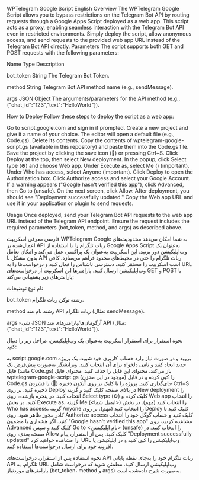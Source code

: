 WPTelegram Google Script
English
Overview
The WPTelegram Google Script allows you to bypass restrictions on the Telegram Bot API by routing requests through a Google Apps Script deployed as a web app. This script acts as a proxy, enabling seamless interaction with the Telegram Bot API even in restricted environments. Simply deploy the script, allow anonymous access, and send requests to the provided web app URL instead of the Telegram Bot API directly.
Parameters
The script supports both GET and POST requests with the following parameters:



Name
Type
Description



bot_token
String
The Telegram Bot Token.


method
String
Telegram Bot API method name (e.g., sendMessage).


args
JSON Object
The arguments/parameters for the API method (e.g., {"chat_id":"123","text":"HelloWorld"}).


How to Deploy
Follow these steps to deploy the script as a web app:

Go to script.google.com and sign in if prompted.
Create a new project and give it a name of your choice.
The editor will open a default file (e.g., Code.gs). Delete its contents.
Copy the contents of wptelegram-google-script.gs (available in this repository) and paste them into the Code.gs file.
Save the project by clicking the save icon (💾) or pressing Ctrl+S.
Click Deploy at the top, then select New deployment.
In the popup, click Select type (⚙️) and choose Web app.
Under Execute as, select Me () (important).
Under Who has access, select Anyone (important).
Click Deploy to open the Authorization box.
Click Authorize access and select your Google Account.
If a warning appears ("Google hasn't verified this app"), click Advanced, then Go to  (unsafe).
On the next screen, click Allow.
After deployment, you should see "Deployment successfully updated."
Copy the Web app URL and use it in your application or plugin to send requests.

Usage
Once deployed, send your Telegram Bot API requests to the web app URL instead of the Telegram API endpoint. Ensure the request includes the required parameters (bot_token, method, and args) as described above.

فارسی
معرفی
اسکریپت WPTelegram Google به شما امکان می‌دهد محدودیت‌های اعمال‌شده بر API ربات تلگرام را با استفاده از Google Apps Script به‌عنوان یک وب‌اپلیکیشن دور بزنید. این اسکریپت به‌عنوان یک پراکسی عمل می‌کند و امکان تعامل بدون مشکل با API ربات تلگرام را حتی در محیط‌های محدود فراهم می‌سازد. کافی است اسکریپت را مستقر کنید، دسترسی ناشناس را فعال کنید و درخواست‌ها را به URL وب‌اپلیکیشن ارسال کنید.
پارامترها
این اسکریپت از درخواست‌های GET و POST با پارامترهای زیر پشتیبانی می‌کند:



نام
نوع
توضیحات



bot_token
رشته
توکن ربات تلگرام.


method
رشته
نام متد API ربات تلگرام (مثال: sendMessage).


args
شیء JSON
آرگومان‌ها/پارامترهای متد API (مثال: {"chat_id":"123","text":"HelloWorld"}).


نحوه استقرار
برای استقرار اسکریپت به‌عنوان یک وب‌اپلیکیشن، مراحل زیر را دنبال کنید:

به script.google.com بروید و در صورت نیاز وارد حساب کاربری خود شوید.
یک پروژه جدید ایجاد کنید و نامی دلخواه برای آن انتخاب کنید.
ویرایشگر به‌صورت پیش‌فرض یک فایل (مانند Code.gs) باز می‌کند. محتوای این فایل را حذف کنید.
محتوای فایل wptelegram-google-script.gs (موجود در این مخزن) را کپی کرده و در فایل Code.gs جای‌گذاری کنید.
پروژه را با کلیک بر روی آیکون ذخیره (💾) یا فشردن Ctrl+S ذخیره کنید.
بر روی Deploy در بالای صفحه کلیک کنید و گزینه New deployment را انتخاب کنید.
در پنجره بازشده، روی Select type (⚙️) کلیک کرده و Web app را انتخاب کنید.
در بخش Execute as، گزینه Me (<ایمیل شما>) را انتخاب کنید (مهم).
در بخش Who has access، گزینه Anyone را انتخاب کنید (مهم).
بر روی Deploy کلیک کنید تا کادر مجوز ظاهر شود.
روی Authorize access کلیک کنید و حساب گوگل خود را انتخاب کنید.
اگر هشداری با مضمون "Google hasn't verified this app" مشاهده کردید، روی Advanced کلیک کنید و سپس Go to <نام اپلیکیشن> (unsafe) را انتخاب کنید.
در صفحه بعدی، روی Allow کلیک کنید.
پس از استقرار، پیام "Deployment successfully updated" را مشاهده خواهید کرد.
URL وب‌اپلیکیشن را کپی کنید و در اپلیکیشن یا افزونه خود برای ارسال درخواست‌ها استفاده کنید.

نحوه استفاده
پس از استقرار، درخواست‌های API ربات تلگرام خود را به‌جای نقطه پایانی API تلگرام، به URL وب‌اپلیکیشن ارسال کنید. مطمئن شوید که درخواست شامل پارامترهای موردنیاز (bot_token، method و args) به‌صورت شرح داده‌شده است.
